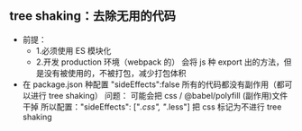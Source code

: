 ## tree shaking：去除无用的代码

- 前提：
  - 1.必须使用 ES 模块化
  - 2.开发 production 环境（webpack 的）
    会将 js 种 export 出的方法，但是没有被使用的，不被打包，减少打包体积
- 在 package.json 种配置
  "sideEffects":false 所有的代码都没有副作用（都可以进行 tree shaking）
  问题： 可能会把 css / @babel/polyfill (副作用)文件干掉
  所以配置："sideEffects": ["*.css", "*.less"] 把 css 标记为不进行 tree shaking
